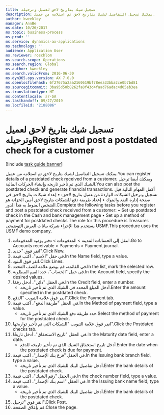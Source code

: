 ```yaml
---
title: تسجيل شيك بتاريخ لاحق لعميل وترحيله
description: يمكنك تسجيل التفاصيل لشيك بتاريخ لاحق تم استلامه من عميل.
author: kweekley
manager: AnnBe
ms.date: 10/26/2017
ms.topic: business-process
ms.prod: ''
ms.service: dynamics-ax-applications
ms.technology: ''
audience: Application User
ms.reviewer: roschlom
ms.search.scope: Operations
ms.search.region: Global
ms.author: kweekley
ms.search.validFrom: 2016-06-30
ms.dyn365.ops.version: AX 7.0.0
ms.openlocfilehash: 6f27675a2aa2160619bf78eea33bba2ce0b7bd81
ms.sourcegitcommit: 3ba95d50b8262fa0f43d4faad76adac4d05eb3ea
ms.translationtype: HT
ms.contentlocale: ar-SA
ms.lasthandoff: 09/27/2019
ms.locfileid: "2188086"
---
```

# <a name="register-and-post-a-postdated-check-for-a-customer"></a><span data-ttu-id="ae7e7-103">تسجيل شيك بتاريخ لاحق لعميل وترحيله</span><span class="sxs-lookup"><span data-stu-id="ae7e7-103">Register and post a postdated check for a customer</span></span>

[!include [task guide banner](../../includes/task-guide-banner.md)]

<span data-ttu-id="ae7e7-104">يمكنك تسجيل التفاصيل لشيك بتاريخ لاحق تم استلامه من عميل.</span><span class="sxs-lookup"><span data-stu-id="ae7e7-104">You can register details of a postdated check received from a customer.</span></span> <span data-ttu-id="ae7e7-105">ويمكنك أيضا ترحيل الشيك الذي تم تأخير تاريخه وإنشاء الحركات المالية.</span><span class="sxs-lookup"><span data-stu-id="ae7e7-105">You can also post the postdated check and generate financial transactions.</span></span>   <span data-ttu-id="ae7e7-106">أكمل المهام التالية قبل تسجيل وترحيل الشيكات الواردة من عميل بتاريخ لاحق:   • إعداد شيكات بتاريخ لاحق في صفحة إدارة النقد والبنوك • إعداد طريقة دفع للشيكات بتاريخ لاحق   أمين الخزانة هو الشخص المنوط به هذا الدور.</span><span class="sxs-lookup"><span data-stu-id="ae7e7-106">Complete the following tasks before you register and post a postdated check received from a customer:   • Set up postdated check in the Cash and bank management page • Set up a method of payment for postdated checks   The role for this procedure is Treasurer.</span></span> <span data-ttu-id="ae7e7-107">يستخدم هذا الإجراء شركة بيانات العرض التوضيحي USMF.</span><span class="sxs-lookup"><span data-stu-id="ae7e7-107">This procedure uses the USMF demo company.</span></span>

1. <span data-ttu-id="ae7e7-108">انتقل إلى الحسابات المدينة > المدفوعات‬ > دفتر يومية المدفوعات‬‬.</span><span class="sxs-lookup"><span data-stu-id="ae7e7-108">Go to Accounts receivable > Payments > Payment journal.</span></span>
2. <span data-ttu-id="ae7e7-109">انقر فوق "جديد".</span><span class="sxs-lookup"><span data-stu-id="ae7e7-109">Click New.</span></span>
3. <span data-ttu-id="ae7e7-110">في حقل "الاسم"، اكتب قيمة.</span><span class="sxs-lookup"><span data-stu-id="ae7e7-110">In the Name field, type a value.</span></span>
4. <span data-ttu-id="ae7e7-111">انقر فوق البنود.</span><span class="sxs-lookup"><span data-stu-id="ae7e7-111">Click Lines.</span></span>
5. <span data-ttu-id="ae7e7-112">في القائمة، قم بوضع علامة للصف المحدد.</span><span class="sxs-lookup"><span data-stu-id="ae7e7-112">In the list, mark the selected row.</span></span>
6. <span data-ttu-id="ae7e7-113">في حقل "الحساب"، حدد القيم المطلوبة.</span><span class="sxs-lookup"><span data-stu-id="ae7e7-113">In the Account field, specify the desired values.</span></span>
7. <span data-ttu-id="ae7e7-114">في الحقل "دائن"، أدخل رقمًا.</span><span class="sxs-lookup"><span data-stu-id="ae7e7-114">In the Credit field, enter a number.</span></span>
    * <span data-ttu-id="ae7e7-115">أدخل المبلغ المحدد في الشيك الذي تم تأخير تاريخه.</span><span class="sxs-lookup"><span data-stu-id="ae7e7-115">Enter the amount specified in the postdated check.</span></span>  
8. <span data-ttu-id="ae7e7-116">انقر فوق علامة التبويب "الدفع".</span><span class="sxs-lookup"><span data-stu-id="ae7e7-116">Click the Payment tab.</span></span>
9. <span data-ttu-id="ae7e7-117">في الحقل "طريقة الدفع"، اكتب قيمة.</span><span class="sxs-lookup"><span data-stu-id="ae7e7-117">In the Method of payment field, type a value.</span></span>
    * <span data-ttu-id="ae7e7-118">حدد طريقة دفع الشيك الذي تم تأخير تاريخه.</span><span class="sxs-lookup"><span data-stu-id="ae7e7-118">Select the method of payment for the postdated check.</span></span>  
10. <span data-ttu-id="ae7e7-119">انقر فوق علامة التبويب "الشيكات التي تم تأخير تواريخها".</span><span class="sxs-lookup"><span data-stu-id="ae7e7-119">Click the Postdated checks tab.</span></span>
11. <span data-ttu-id="ae7e7-120">في الحقل "تاريخ الاستحقاق"، أدخل تاريخًا.</span><span class="sxs-lookup"><span data-stu-id="ae7e7-120">In the Maturity date field, enter a date.</span></span>
    * <span data-ttu-id="ae7e7-121">أدخل تاريخ استحقاق الشيك الذي تم تأخير تاريخه للدفع.</span><span class="sxs-lookup"><span data-stu-id="ae7e7-121">Enter the date when the postdated check is due for payment.</span></span>  
12. <span data-ttu-id="ae7e7-122">في الحقل "فرع بنك الإصدار"، اكتب قيمة.</span><span class="sxs-lookup"><span data-stu-id="ae7e7-122">In the Issuing bank branch field, type a value.</span></span>
    * <span data-ttu-id="ae7e7-123">أدخل تفاصيل البنك للشيك الذي تم تأخير تاريخه.</span><span class="sxs-lookup"><span data-stu-id="ae7e7-123">Enter the bank details of the postdated check.</span></span>  
13. <span data-ttu-id="ae7e7-124">في الحقل "رقم الشيك"، اكتب قيمة.</span><span class="sxs-lookup"><span data-stu-id="ae7e7-124">In the check number field, type a value.</span></span>
14. <span data-ttu-id="ae7e7-125">في الحقل "اسم بنك الإصدار"، اكتب قيمة.</span><span class="sxs-lookup"><span data-stu-id="ae7e7-125">In the Issuing bank name field, type a value.</span></span>
    * <span data-ttu-id="ae7e7-126">أدخل تفاصيل البنك للشيك الذي تم تأخير تاريخه.</span><span class="sxs-lookup"><span data-stu-id="ae7e7-126">Enter the bank details of the postdated check.</span></span>  
15. <span data-ttu-id="ae7e7-127">انقر فوق "ترحيل".</span><span class="sxs-lookup"><span data-stu-id="ae7e7-127">Click Post.</span></span>
16. <span data-ttu-id="ae7e7-128">قم بإغلاق الصفحة.</span><span class="sxs-lookup"><span data-stu-id="ae7e7-128">Close the page.</span></span>

